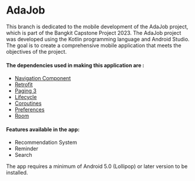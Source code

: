 # AdaJob

This branch is dedicated to the mobile development of the AdaJob project, which is part of the Bangkit Capstone Project 2023. The AdaJob project was developed using the Kotlin programming language and Android Studio. The goal is to create a comprehensive mobile application that meets the objectives of the project.

#### The dependencies used in making this application are :
+ [Navigation Component](https://developer.android.com/guide/navigation?hl=id)
+ [Retrofit](https://square.github.io/retrofit/)
+ [Paging 3](https://developer.android.com/topic/libraries/architecture/paging/v3-overview?hl=id)
+ [Lifecycle](https://developer.android.com/topic/libraries/architecture/lifecycle?hl=id)
+ [Coroutines](https://kotlinlang.org/docs/coroutines-overview.html#tutorials)
+ [Preferences](https://developer.android.com/training/data-storage/shared-preferences?hl=id)
+ [Room](https://developer.android.com/training/data-storage/room?hl=id)

#### Features available in the app:

+ Recommendation System
+ Reminder
+ Search

The app requires a minimum of Android 5.0 (Lollipop) or later version to be installed.
